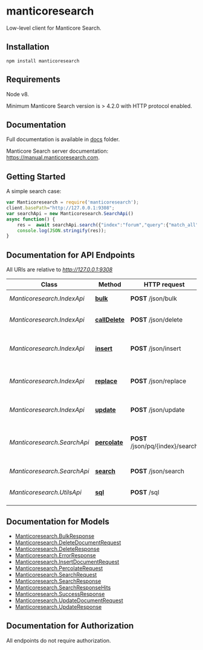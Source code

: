 # manticoresearch

Low-level client for Manticore Search.


## Installation

```shell
npm install manticoresearch 
```
## Requirements

Node v8.

Minimum Manticore Search version is > 4.2.0 with HTTP protocol enabled.

## Documentation

Full documentation is available in  [docs](https://github.com/manticoresoftware/manticoresearch-javascript/tree/master/docs) folder.

Manticore Search server documentation: https://manual.manticoresearch.com.

## Getting Started

A simple search case:

```javascript
var Manticoresearch = require('manticoresearch');
client.basePath="http://127.0.0.1:9308"; 
var searchApi = new Manticoresearch.SearchApi()
async function() {
    res =  await searchApi.search({"index":"forum","query":{"match_all":{},"bool":{"must":[{"equals":{"author_id":123}},{"in":{"forum_id":[1,3,7]}}]}},"sort":[{"post_date":"desc"}]});
    console.log(JSON.stringify(res));
}


```

## Documentation for API Endpoints

All URIs are relative to *http://127.0.0.1:9308*

Class | Method | HTTP request | Description
------------ | ------------- | ------------- | -------------
*Manticoresearch.IndexApi* | [**bulk**](docs/IndexApi.md#bulk) | **POST** /json/bulk | Bulk index operations
*Manticoresearch.IndexApi* | [**callDelete**](docs/IndexApi.md#callDelete) | **POST** /json/delete | Delete a document in an index
*Manticoresearch.IndexApi* | [**insert**](docs/IndexApi.md#insert) | **POST** /json/insert | Create a new document in an index
*Manticoresearch.IndexApi* | [**replace**](docs/IndexApi.md#replace) | **POST** /json/replace | Replace new document in an index
*Manticoresearch.IndexApi* | [**update**](docs/IndexApi.md#update) | **POST** /json/update | Update a document in an index
*Manticoresearch.SearchApi* | [**percolate**](docs/SearchApi.md#percolate) | **POST** /json/pq/{index}/search | Perform reverse search on a percolate index
*Manticoresearch.SearchApi* | [**search**](docs/SearchApi.md#search) | **POST** /json/search | Performs a search
*Manticoresearch.UtilsApi* | [**sql**](docs/UtilsApi.md#sql) | **POST** /sql | Perform SQL requests


## Documentation for Models

 - [Manticoresearch.BulkResponse](docs/BulkResponse.md)
 - [Manticoresearch.DeleteDocumentRequest](docs/DeleteDocumentRequest.md)
 - [Manticoresearch.DeleteResponse](docs/DeleteResponse.md)
 - [Manticoresearch.ErrorResponse](docs/ErrorResponse.md)
 - [Manticoresearch.InsertDocumentRequest](docs/InsertDocumentRequest.md)
 - [Manticoresearch.PercolateRequest](docs/PercolateRequest.md)
 - [Manticoresearch.SearchRequest](docs/SearchRequest.md)
 - [Manticoresearch.SearchResponse](docs/SearchResponse.md)
 - [Manticoresearch.SearchResponseHits](docs/SearchResponseHits.md)
 - [Manticoresearch.SuccessResponse](docs/SuccessResponse.md)
 - [Manticoresearch.UpdateDocumentRequest](docs/UpdateDocumentRequest.md)
 - [Manticoresearch.UpdateResponse](docs/UpdateResponse.md)


## Documentation for Authorization

All endpoints do not require authorization.
